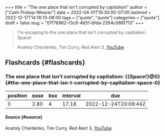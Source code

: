 +++
title = "The one place that isn't corrupted by capitalism"
author = ["Cash Prokop-Weaver"]
date = 2022-04-01T16:30:00-07:00
lastmod = 2022-12-17T14:16:13-08:00
tags = ["quote", "quote"]
categories = ["quote"]
draft = false
slug = "07f76962-f3c9-4b51-bfda-2354c066f713"
+++

> I'm escaping to the one place that isn't corrupted by capitalism. Space!
>
> Anatoly Cherdenko, Tim Curry, Red Alert 3, [YouTube](g1Sq1Nr58hM)


## Flashcards {#flashcards}


### The one place that isn't corrupted by capitalism: {{Space!}@0} {#the-one-place-that-isn-t-corrupted-by-capitalism-space-0}

| position | ease | box | interval | due                  |
|----------|------|-----|----------|----------------------|
| 0        | 2.80 | 4   | 17.18    | 2022-12-24T20:08:44Z |


#### Source {#source}

Anatoly Cherdenko, Tim Curry, Red Alert 3, [YouTube](g1Sq1Nr58hM)
